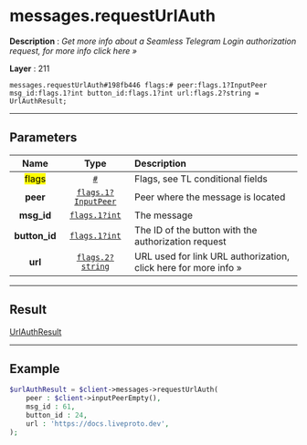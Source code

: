 # messages.requestUrlAuth

**Description** : *Get more info about a Seamless Telegram Login authorization request, for more info click here &raquo;*

**Layer** : 211

```tl
messages.requestUrlAuth#198fb446 flags:# peer:flags.1?InputPeer msg_id:flags.1?int button_id:flags.1?int url:flags.2?string = UrlAuthResult;
```

---

## Parameters

| Name | Type | Description |
| :---: | :---: | :--- |
| <mark>flags</mark> | [`#`](type/#) | Flags, see TL conditional fields |
| **peer** | [`flags.1?InputPeer`](type/InputPeer) | Peer where the message is located |
| **msg_id** | [`flags.1?int`](type/int) | The message |
| **button_id** | [`flags.1?int`](type/int) | The ID of the button with the authorization request |
| **url** | [`flags.2?string`](type/string) | URL used for link URL authorization, click here for more info » |

---

## Result

[UrlAuthResult](type/UrlAuthResult)

---

## Example

```php
$urlAuthResult = $client->messages->requestUrlAuth(
	peer : $client->inputPeerEmpty(),
	msg_id : 61,
	button_id : 24,
	url : 'https://docs.liveproto.dev',
);
```